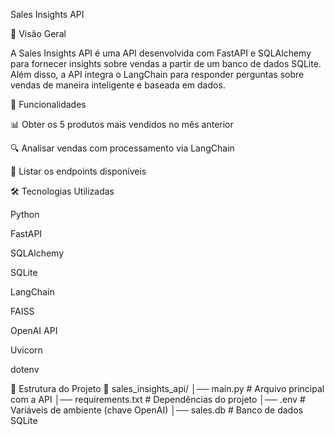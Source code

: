 Sales Insights API

📌 Visão Geral

A Sales Insights API é uma API desenvolvida com FastAPI e SQLAlchemy para fornecer insights sobre vendas a partir de um banco de dados SQLite. Além disso, a API integra o LangChain para responder perguntas sobre vendas de maneira inteligente e baseada em dados.

🚀 Funcionalidades

📊 Obter os 5 produtos mais vendidos no mês anterior

🔍 Analisar vendas com processamento via LangChain

🔗 Listar os endpoints disponíveis

🛠 Tecnologias Utilizadas

Python

FastAPI

SQLAlchemy

SQLite

LangChain

FAISS

OpenAI API

Uvicorn

dotenv

📂 Estrutura do Projeto
📁 sales_insights_api/
│── main.py               # Arquivo principal com a API
│── requirements.txt      # Dependências do projeto
│── .env                  # Variáveis de ambiente (chave OpenAI)
│── sales.db              # Banco de dados SQLite
